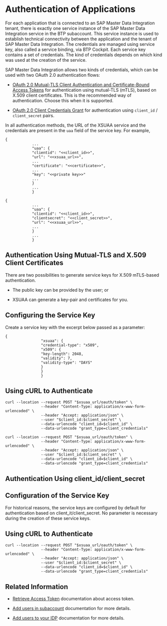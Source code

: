 <!-- loio1352e053fb69487abd73a15d560066af -->

# Authentication of Applications

For each application that is connected to an SAP Master Data Integration tenant, there is exactly one service instance of the SAP Master Data Integration service in the BTP subaccount. This service instance is used to establish technical connectivity between the application and the tenant of SAP Master Data Integration. The credentials are managed using service key, also called a service binding, via BTP Cockpit. Each service key contains a set of credentials. The kind of credentials depends on which kind was used at the creation of the service.

SAP Master Data Integration allows two kinds of credentials, which can be used with two OAuth 2.0 authentication flows:

-   [OAuth 2.0 Mutual-TLS Client Authentication and Certificate-Bound Access Tokens](https://tools.ietf.org/html/rfc8705) for authentication using mutual-TLS \(mTLS\), based on X.509 client certificates. This is the recommended way of authentication. Choose this when it is supported.

-   [OAuth 2.0 Client Credentials Grant](https://tools.ietf.org/html/rfc6749#section-4.4) for authentication using `client_id` / `client_secret` pairs.


In all authentication methods, the URL of the XSUAA service and the credentials are present in the `uaa` field of the service key. For example,

```
{
			...
			"uaa": {
			"clientid": "<<client_id>>",
			"url": "<<xsuaa_url>>",
			...
			"certificate": "<<certificate>>",
			...
			"key": "<<private key>>"
			...
			}
			...
			}
```

```
{
			...
			"uaa": {
			"clientid": "<<client_id>>",
			"clientsecret": "<<client_secret>>",
			"url": "<<xsuaa_url>>",
			...
			}
			...
			}
```



<a name="loio1352e053fb69487abd73a15d560066af__authentication-using-mutual-tls-and-x509-client-certificates"/>

## Authentication Using Mutual-TLS and X.509 Client Certificates

There are two possibilities to generate service keys for X.509 mTLS-based authentication.

-   The public key can be provided by the user; or

-   XSUAA can generate a key-pair and certificates for you.




<a name="loio1352e053fb69487abd73a15d560066af__configuring-the-service-key"/>

## Configuring the Service Key

Create a service key with the excerpt below passed as a parameter:

```
{
				"xsuaa": {
				"credential-type": "x509",
				"x509": {
				"key-length": 2048,
				"validity": 7,
				"validity-type": "DAYS"
				}
				}
				}
```



<a name="loio1352e053fb69487abd73a15d560066af__using-curl-to-authenticate"/>

## Using cURL to Authenticate

```
curl --location --request POST "$xsuaa_url/oauth/token" \
				--header "Content-Type: application/x-www-form-urlencoded" \
				--header "Accept: application/json" \
				--user "$client_id:$client_secret" \
				--data-urlencode "client_id=$client_id" \
				--data-urlencode "grant_type=client_credentials"
```

```
curl --location --request POST "$xsuaa_url/oauth/token" \
				--header "Content-Type: application/x-www-form-urlencoded" \
				--header "Accept: application/json" \
				--user "$client_id:$client_secret" \
				--data-urlencode "client_id=$client_id" \
				--data-urlencode "grant_type=client_credentials"
```



<a name="loio1352e053fb69487abd73a15d560066af__authentication-using-client-idclient-secret"/>

## Authentication Using client\_id/client\_secret



<a name="loio1352e053fb69487abd73a15d560066af__configuration-of-the-service-key"/>

## Configuration of the Service Key

For historical reasons, the service keys are configured by default for authentication based on client\_it/client\_secret. No parameter is necessary during the creation of these service keys.



<a name="loio1352e053fb69487abd73a15d560066af__using-curl-to-authenticate-1"/>

## Using cURL to Authenticate

```
curl --location --request POST "$xsuaa_url/oauth/token" \
				--header "Content-Type: application/x-www-form-urlencoded" \
				--header "Accept: application/json" \
				--user "$client_id:$client_secret" \
				--data-urlencode "client_id=$client_id" \
				--data-urlencode "grant_type=client_credentials"
```



<a name="loio1352e053fb69487abd73a15d560066af__related-information"/>

## Related Information

-   [Retrieve Access Token](https://help.sap.com/docs/BTP/65de2977205c403bbc107264b8eccf4b/6391b5dfe4704c6c8b71a32126828e9c.html?locale=en-US) documentation about access token.

-   [Add users in subaccount](https://help.sap.com/products/BTP/65de2977205c403bbc107264b8eccf4b/2c91f88e60ea4677a076212085b42d02.html?locale=en-US) documentation for more details.

-   [Add users to your IDP](https://help.sap.com/viewer/e61957c3eb584a7ba8e49bf687f65ad5/latest/en-US/67bb7ceef8b04cf981a9e0cfde07d415.html) documentation for more details.


